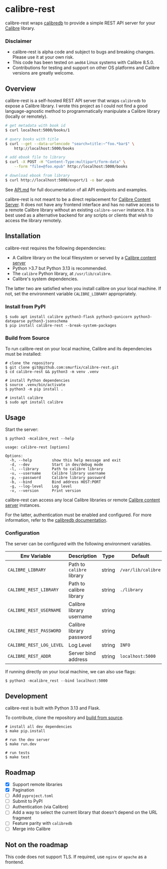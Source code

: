 # calibre-rest

calibre-rest wraps
[calibredb](https://manual.calibre-ebook.com/generated/en/calibredb.html) to
provide a simple REST API server for your [Calibre](https://calibre-ebook.com/)
library.

### Disclaimer

- calibre-rest is alpha code and subject to bugs and breaking changes. Please
use it at your own risk.
- This code has been tested on `amd64` Linux systems with Calibre 8.5.0.
- Contributions for testing and support on other OS platforms and Calibre versions
are greatly welcome.

## Overview

calibre-rest is a self-hosted REST API server that wraps `calibredb` to expose a
Calibre library. I wrote this project as I could not find a good
language-agnostic method to programmatically manipulate a Calibre library
(locally or remotely).

```bash
# get metadata with book id
$ curl localhost:5000/books/1

# query books with title
$ curl --get --data-urlencode "search=title:~^foo.*bar$" \
    http://localhost:5000/books

# add ebook file to library
$ curl -X POST -H "Content-Type:multipart/form-data" \
    --form "file=@foo.epub" http://localhost:5000/books

# download ebook from library
$ curl http://localhost:5000/export/1 -o bar.epub
```

See [API.md](API.md) for
full documentation of all API endpoints and examples.

calibre-rest is not meant to be a direct replacement for [Calibre Content
Server](https://manual.calibre-ebook.com/server.html). It does not have any
frontend interface and has no native access to a remote Calibre library without
an existing `calibre-server` instance. It is best used as a alternative backend
for any scripts or clients that wish to access the library remotely.

## Installation

calibre-rest requires the following dependencies:

- A Calibre library on the local filesystem or served by a [Calibre content
  server](https://manual.calibre-ebook.com/generated/en/calibre-server.html)
- Python >3.7 but Python 3.13 is recommended.
- The `calibre` Python library, at `/usr/lib/calibre`.
- Calibre's system dependencies.

The latter two are satisfied when you install calibre on your local machine.
If not, set the environment variable `CALIBRE_LIBRARY` appropriately.

### Install from PyPI

```console
$ sudo apt install calibre python3-flask python3-gunicorn python3-dateparse python3-jsonschema
$ pip install calibre-rest --break-system-packages
```

### Build from Source

To run calibre-rest on your local machine, Calibre and its dependencies must be installed:

```console
# clone the repository
$ git clone git@github.com:smurfix/calibre-rest.git
$ cd calibre-rest && python3 -m venv .venv

# install Python dependencies
$ source .venv/bin/activate
$ python3 -m pip install .

# install calibre
$ sudo apt install calibre
```

## Usage

Start the server:

```console
$ python3 -mcalibre_rest --help

usage: calibre-rest [options]

Options:
  -h, --help         show this help message and exit
  -d, --dev          Start in dev/debug mode
  -l, --library      Path to calibre library
  -u, --username     Calibre library username
  -p, --password     Calibre library password
  -b, --bind         Bind address HOST:PORT
  -g, --log-level    Log level
  -v, --version      Print version
```

calibre-rest can access any local Calibre libraries or remote [Calibre content
server](https://manual.calibre-ebook.com/generated/en/calibre-server.html)
instances.

For the latter, authentication must be enabled and configured.
For more information, refer to the [calibredb
documentation](https://manual.calibre-ebook.com/generated/en/calibredb.html).

### Configuration

The server can be configured with the following environment variables.

| Env Variable    | Description    | Type    | Default    |
|---------------- | --------------- | --------------- | --------------- |
| `CALIBRE_LIBRARY` | Path to `calibre` library    | string | `/var/lib/calibre` |
| `CALIBRE_REST_LIBRARY` | Path to calibre library   | string   | `./library`   |
| `CALIBRE_REST_USERNAME` | Calibre library username  | string  |  |
| `CALIBRE_REST_PASSWORD` | Calibre library password   | string  |  |
| `CALIBRE_REST_LOG_LEVEL` | Log Level | string  | `INFO`   |
| `CALIBRE_REST_ADDR` | Server bind address | string   | `localhost:5000` |

If running directly on your local machine, we can also use flags:

```console
$ python3 -mcalibre_rest --bind localhost:5000
```

## Development

calibre-rest is built with Python 3.13 and Flask.

To contribute, clone the repository and [build from source](#build-from-source).

```console
# install all dev dependencies
$ make pip.install

# run the dev server
$ make run.dev

# run tests
$ make test
```

## Roadmap

- [x] Support remote libraries
- [x] Pagination
- [ ] Add `pyproject.toml`
- [ ] Submit to PyPI
- [ ] Authentication (via Calibre)
- [ ] Add a way to select the current library that doesn't depend on the URL fragment
- [ ] Feature parity with `calibredb`
- [ ] Merge into Calibre

## Not on the roadmap

This code does not support TLS. If required, use `nginx` or `apache` as a
frontend.
